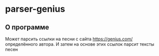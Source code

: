 # parser-genius

## О программе

Может парсить ссылки на песни с сайта https://genius.com/ определённого автора. И затем на основе этих ссылок парсит тексты песен
